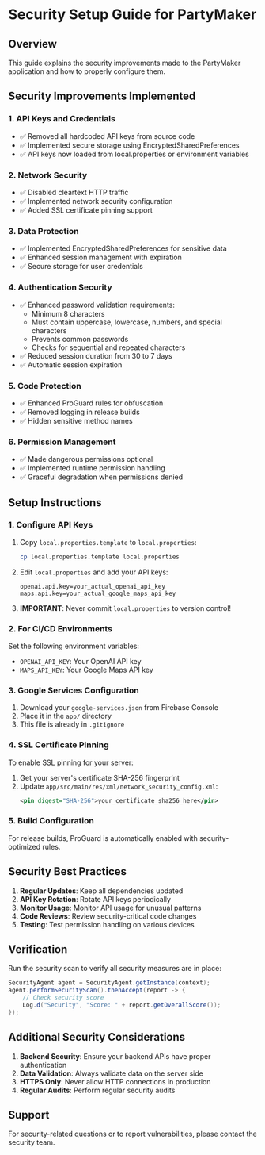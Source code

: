 # Security Setup Guide for PartyMaker

## Overview
This guide explains the security improvements made to the PartyMaker application and how to properly configure them.

## Security Improvements Implemented

### 1. API Keys and Credentials
- ✅ Removed all hardcoded API keys from source code
- ✅ Implemented secure storage using EncryptedSharedPreferences
- ✅ API keys now loaded from local.properties or environment variables

### 2. Network Security
- ✅ Disabled cleartext HTTP traffic
- ✅ Implemented network security configuration
- ✅ Added SSL certificate pinning support

### 3. Data Protection
- ✅ Implemented EncryptedSharedPreferences for sensitive data
- ✅ Enhanced session management with expiration
- ✅ Secure storage for user credentials

### 4. Authentication Security
- ✅ Enhanced password validation requirements:
  - Minimum 8 characters
  - Must contain uppercase, lowercase, numbers, and special characters
  - Prevents common passwords
  - Checks for sequential and repeated characters
- ✅ Reduced session duration from 30 to 7 days
- ✅ Automatic session expiration

### 5. Code Protection
- ✅ Enhanced ProGuard rules for obfuscation
- ✅ Removed logging in release builds
- ✅ Hidden sensitive method names

### 6. Permission Management
- ✅ Made dangerous permissions optional
- ✅ Implemented runtime permission handling
- ✅ Graceful degradation when permissions denied

## Setup Instructions

### 1. Configure API Keys

1. Copy `local.properties.template` to `local.properties`:
   ```bash
   cp local.properties.template local.properties
   ```

2. Edit `local.properties` and add your API keys:
   ```properties
   openai.api.key=your_actual_openai_api_key
   maps.api.key=your_actual_google_maps_api_key
   ```

3. **IMPORTANT**: Never commit `local.properties` to version control!

### 2. For CI/CD Environments

Set the following environment variables:
- `OPENAI_API_KEY`: Your OpenAI API key
- `MAPS_API_KEY`: Your Google Maps API key

### 3. Google Services Configuration

1. Download your `google-services.json` from Firebase Console
2. Place it in the `app/` directory
3. This file is already in `.gitignore`

### 4. SSL Certificate Pinning

To enable SSL pinning for your server:

1. Get your server's certificate SHA-256 fingerprint
2. Update `app/src/main/res/xml/network_security_config.xml`:
   ```xml
   <pin digest="SHA-256">your_certificate_sha256_here</pin>
   ```

### 5. Build Configuration

For release builds, ProGuard is automatically enabled with security-optimized rules.

## Security Best Practices

1. **Regular Updates**: Keep all dependencies updated
2. **API Key Rotation**: Rotate API keys periodically
3. **Monitor Usage**: Monitor API usage for unusual patterns
4. **Code Reviews**: Review security-critical code changes
5. **Testing**: Test permission handling on various devices

## Verification

Run the security scan to verify all security measures are in place:

```java
SecurityAgent agent = SecurityAgent.getInstance(context);
agent.performSecurityScan().thenAccept(report -> {
    // Check security score
    Log.d("Security", "Score: " + report.getOverallScore());
});
```

## Additional Security Considerations

1. **Backend Security**: Ensure your backend APIs have proper authentication
2. **Data Validation**: Always validate data on the server side
3. **HTTPS Only**: Never allow HTTP connections in production
4. **Regular Audits**: Perform regular security audits

## Support

For security-related questions or to report vulnerabilities, please contact the security team.